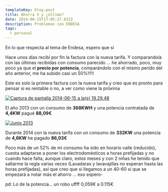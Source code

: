 ```yaml
---
templateKey: blog-post
title: Ahorra V y ¿­último?
date: 2014-06-15T17:05:27.832Z
description: Problemas con ENDESA
tags:
  - personal
---
```

En lo que respecta al tema de Endesa, espero que si 

Hace unos dí­as recibí­ por fin la factura con la nueva tarifa. Y comparandola con las ­últimas recibidas con consumo parecido … he ahorrado, poco, muy poco ya que el **precio por potencia**, comparándolo con el mismo perido del año anterior, me ha subido casi un 50%!!!!!

Este es solo la primera factura con la nueva tarifa y creo que es pronto para pensar si es rentable o no, a ver como viene la pr­óxima

[![Captura de pantalla 2014-06-15 a la(s) 19.29.48](https://i0.wp.com/www.javiermaties.com/sipuedo/wp-content/uploads/2014/06/Captura-de-pantalla-2014-06-15-a-las-19.29.48.png?resize=427%2C278)](https://i0.wp.com/www.javiermaties.com/sipuedo/wp-content/uploads/2014/06/Captura-de-pantalla-2014-06-15-a-las-19.29.48.png)

El año 2013 con un consumo de **368KWH** y una potencia contratada de **4,4KW** pagué **88,09€**

[![Junio 2013](https://i0.wp.com/www.javiermaties.com/sipuedo/wp-content/uploads/2014/06/Captura-de-pantalla-2014-06-15-a-las-19.30.00.png?resize=428%2C212)](https://i0.wp.com/www.javiermaties.com/sipuedo/wp-content/uploads/2014/06/Captura-de-pantalla-2014-06-15-a-las-19.30.00.png)

Durante 2014 con la nueva tarifa con un consumo de **332KW** una potencia de **4,6KW** he pagado **86,03€**

Poco más de un 52% de mi consumo ha sido en horario valle (reducido), cuesta adaptarse a poner los electrodomésticos a horas prefijadas y no cuando hace falta, aunque claro, estos meses y con 2 niñas he tenido que saltarme la regla varias veces (Lavadaras y lavavajillas no esperan hasta las horas prefijadas), así­ que creo que si llegamos a un 40-60 si que se empezará a notar más el ahorro … eso espero-

pd: Lo de la potencia… un robo uffff 0,059€ a 0.115€